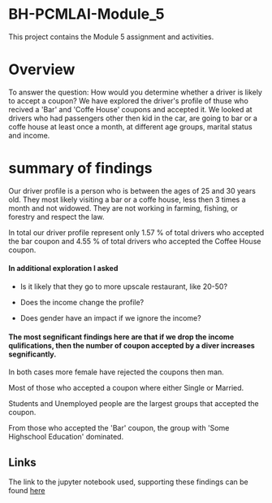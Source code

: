 # BH-PCMLAI-Module_5
This project contains the Module 5 assignment and activities.

# Overview

To answer the question: How would you determine whether a driver is likely to accept a coupon? We have explored the driver's profile of thuse who recived a 'Bar' and 'Coffe House' coupons and accepted it. We looked at drivers who had passengers other then kid in the car, are going to bar or a coffe house at least once a month, at different age groups, marital status and income.

# summary of findings

Our driver profile is a person who is between the ages of 25 and 30 years old. They most likely visiting a bar or a coffe house, less then 3 times a month and not widowed. They are not working in farming, fishing, or forestry and respect the law.

In total our driver profile represent only 1.57 % of total drivers who accepted the bar coupon and 4.55 % of total drivers who accepted the Coffee House coupon.

#### In additional exploration I asked

* Is it likely that they go to more upscale restaurant, like 20-50?
- Does the income change the profile?
+ Does gender have an impact if we ignore the income?

#### The most segnificant findings here are that if we drop the income qulifications, then the number of coupon accepted by a diver increases segnificantly.

In both cases more female have rejected the coupons then man.

Most of those who accepted a coupon where either Single or Married.

Students and Unemployed people are the largest groups that accepted the coupon.

From those who accepted the 'Bar' coupon, the group with 'Some Highschool Education' dominated.

## Links
The link to the jupyter notebook used, supporting these findings can be found [here](https://github.com/hagayzamir/BH-PCMLAI-Module_5/blob/main/assignment_5_1_starter/prompt.ipynb)
